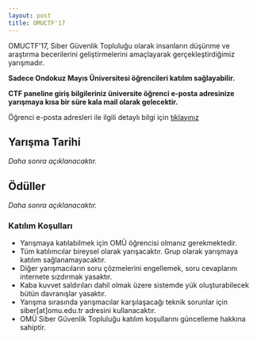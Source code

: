 ```yaml
---
layout: post
title: OMUCTF'17
---
```


OMUCTF'17, Siber Güvenlik Topluluğu olarak insanların düşünme ve araştırma becerilerini geliştirmelerini amaçlayarak gerçekleştirdiğimiz yarışmadır. 

**Sadece Ondokuz Mayıs Üniversitesi öğrencileri katılım sağlayabilir.**

**CTF paneline giriş bilgileriniz üniversite öğrenci e-posta adresinize yarışmaya kısa bir süre kala mail olarak gelecektir.**

Öğrenci e-posta adresleri ile ilgili detaylı bilgi için [tıklayınız](http://bidb.omu.edu.tr/tr/hizmetler/eposta)

## Yarışma Tarihi

_Daha sonra açıklanacaktır._

## Ödüller

_Daha sonra açıklanacaktır._

### Katılım Koşulları

* Yarışmaya katılabilmek için OMÜ öğrencisi olmanız gerekmektedir.
* Tüm katılımcılar bireysel olarak yarışacaktır. Grup olarak yarışmaya katılım sağlanamayacaktır.
* Diğer yarışmacıların soru çözmelerini engellemek, soru cevaplarını internete sızdırmak yasaktır.
* Kaba kuvvet saldırıları dahil olmak üzere sistemde yük oluşturabilecek bütün davranışlar yasaktır.
* Yarışma sırasında yarışmacılar karşılaşacağı teknik sorunlar için siber[at]omu.edu.tr adresini kullanacaktır.
* OMÜ Siber Güvenlik Topluluğu katılım koşullarını güncelleme hakkına sahiptir.